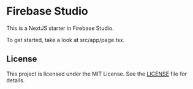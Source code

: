 # Firebase Studio

This is a NextJS starter in Firebase Studio.

To get started, take a look at src/app/page.tsx.

## License

This project is licensed under the MIT License. See the [LICENSE](LICENSE) file for details.
